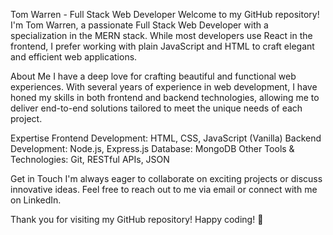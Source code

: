 Tom Warren - Full Stack Web Developer
Welcome to my GitHub repository! I'm Tom Warren, a passionate Full Stack Web Developer with a specialization in the MERN stack. While most developers use React in the frontend, I prefer working with plain JavaScript and HTML to craft elegant and efficient web applications.

About Me
I have a deep love for crafting beautiful and functional web experiences. With several years of experience in web development, I have honed my skills in both frontend and backend technologies, allowing me to deliver end-to-end solutions tailored to meet the unique needs of each project.

Expertise
Frontend Development: HTML, CSS, JavaScript (Vanilla)
Backend Development: Node.js, Express.js
Database: MongoDB
Other Tools & Technologies: Git, RESTful APIs, JSON

Get in Touch
I'm always eager to collaborate on exciting projects or discuss innovative ideas. Feel free to reach out to me via email or connect with me on LinkedIn.

Thank you for visiting my GitHub repository! Happy coding! 🚀
